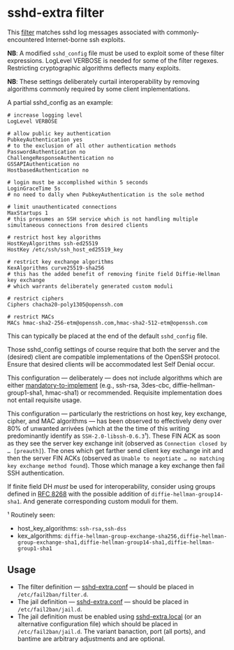 # sshd-extra filter
This [filter](sshd-extra.conf) matches sshd log messages
associated with commonly-encountered Internet-borne ssh exploits.

**NB**: A modified `sshd_config` file must be used to exploit some of these
filter expressions.
LogLevel VERBOSE is needed for some of the filter regexes.
Restricting cryptographic algorithms deflects many exploits.

**NB**: These settings deliberately curtail interoperability by
removing algorithms commonly required by some client implementations.

A partial sshd_config as an example:
```
# increase logging level
LogLevel VERBOSE

# allow public key authentication
PubkeyAuthentication yes
# to the exclusion of all other authentication methods
PasswordAuthentication no
ChallengeResponseAuthentication no
GSSAPIAuthentication no
HostbasedAuthentication no

# login must be accomplished within 5 seconds
LoginGraceTime 5s
# no need to dally when PubkeyAuthentication is the sole method

# limit unauthenticated connections
MaxStartups 1
# this presumes an SSH service which is not handling multiple simultaneous connections from desired clients

# restrict host key algorithms
HostKeyAlgorithms ssh-ed25519
HostKey /etc/ssh/ssh_host_ed25519_key

# restrict key exchange algorithms
KexAlgorithms curve25519-sha256
# this has the added benefit of removing finite field Diffie-Hellman key exchange
# which warrants deliberately generated custom moduli

# restrict ciphers
Ciphers chacha20-poly1305@openssh.com

# restrict MACs
MACs hmac-sha2-256-etm@openssh.com,hmac-sha2-512-etm@openssh.com
```
This can typically be placed at the end of the default `sshd_config` file.

Those sshd_config settings of course require that both the server and the (desired) client are compatible
implementations of the OpenSSH protocol.
Ensure that desired clients will be accommodated lest Self Denial occur.

This configuration — deliberately — does not include algorithms which are either
[mandatory-to-implement](https://tools.ietf.org/html/rfc4253)
(e.g., ssh-rsa, 3des-cbc, diffie-hellman-group1-sha1, hmac-sha1) or recommended.
Requisite implementation does not entail requisite usage.

This configuration
— particularly the restrictions on host key, key exchange, cipher, and MAC algorithms —
has been observed to effectively deny over 80% of unwanted arrivées
(which at the the time of this writing predominantly identify as `SSH-2.0-libssh-0.6.3`¹).
These FIN ACK as soon as they see the server key exchange init
(observed as `Connection closed by … [preauth]`).
The ones which get farther send client key exchange init and then the server FIN ACKs
(observed as `Unable to negotiate … no matching key exchange method found`).
Those which manage a key exchange then fail SSH authentication.

If finite field DH *must* be used for interoperability, consider using groups defined in 
[RFC 8268](https://tools.ietf.org/html/rfc8268) with the possible addition of `diffie-hellman-group14-sha1`.
And generate corresponding custom moduli for them.

¹ Routinely seen:
- host_key_algorithms: `ssh-rsa,ssh-dss`
- kex_algorithms: `diffie-hellman-group-exchange-sha256,diffie-hellman-group-exchange-sha1,diffie-hellman-group14-sha1,diffie-hellman-group1-sha1`

## Usage

- The filter definition — [sshd-extra.conf](../filter.d/sshd-extra.conf) —
should be placed in `/etc/fail2ban/filter.d`.
- The jail definition — [sshd-extra.conf](../jail.d/sshd-extra.conf) —
should be placed in `/etc/fail2ban/jail.d`.
- The jail definition must be enabled using
[sshd-extra.local](../jail.d/sshd-extra.local) (or an alternative configuration file)
which should be placed in `/etc/fail2ban/jail.d`.
The variant banaction, port (all ports), and bantime are arbitrary adjustments and are optional.